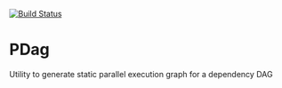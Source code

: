 [![Build Status](https://travis-ci.org/Achal-Aggarwal/pdag.svg?branch=master)](https://travis-ci.org/Achal-Aggarwal/pdag)
# PDag

Utility to generate static parallel execution graph for a dependency DAG
